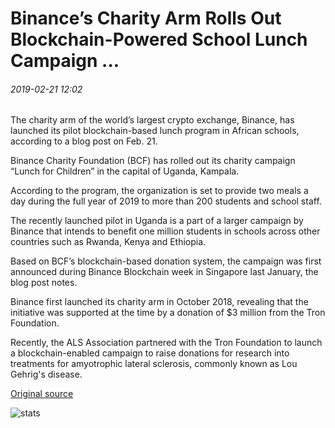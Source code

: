# Binance’s Charity Arm Rolls Out Blockchain-Powered School Lunch Campaign ...

###### 2019-02-21 12:02

The charity arm of the world’s largest crypto exchange, Binance, has launched its pilot blockchain-based lunch program in African schools, according to a blog post on Feb. 21.

Binance Charity Foundation (BCF) has rolled out its charity campaign “Lunch for Children” in the capital of Uganda, Kampala.

According to the program, the organization is set to provide two meals a day during the full year of 2019 to more than 200 students and school staff.

The recently launched pilot in Uganda is a part of a larger campaign by Binance that intends to benefit one million students in schools across other countries such as Rwanda, Kenya and Ethiopia.

Based on BCF’s blockchain-based donation system, the campaign was first announced during Binance Blockchain week in Singapore last January, the blog post notes.

Binance first launched its charity arm in October 2018, revealing that the initiative was supported at the time by a donation of $3 million from the Tron Foundation.

Recently, the ALS Association partnered with the Tron Foundation to launch a blockchain-enabled campaign to raise donations for research into treatments for amyotrophic lateral sclerosis, commonly known as Lou Gehrig's disease.

[Original source](https://cointelegraph.com/news/binances-charity-arm-rolls-out-blockchain-powered-school-lunch-campaign)

![stats](https://c.statcounter.com/11760860/0/a89fa40b/1/ "stats")